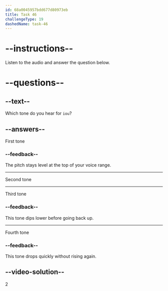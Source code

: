 ```yaml
---
id: 68a0045957bdd677d80973eb
title: Task 46
challengeType: 19
dashedName: task-46
---
```


<!-- (Audio) A: iú -->

# --instructions--

Listen to the audio and answer the question below.

# --questions--

## --text--

Which tone do you hear for `iou`?

## --answers--

First tone

### --feedback--

The pitch stays level at the top of your voice range.

---

Second tone

---

Third tone

### --feedback--

This tone dips lower before going back up.

---

Fourth tone

### --feedback--

This tone drops quickly without rising again.

## --video-solution--

2
